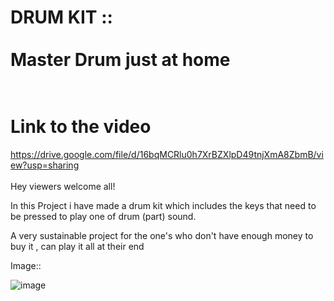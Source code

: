 # DRUM KIT   :: <br> <br> **Master Drum just at home** <br> <br>
 # **Link to the video**<br>
 https://drive.google.com/file/d/16bqMCRlu0h7XrBZXlpD49tnjXmA8ZbmB/view?usp=sharing<br> <br>
 Hey viewers welcome all!
 
 In this Project i have made a drum kit which includes the keys that need to be pressed to play one of drum (part) sound.
 
 A very sustainable project for the one's who don't have enough money to buy it , can play it all at their end 
 
 Image::
 
 ![image](https://user-images.githubusercontent.com/100613653/181891422-24625f08-b12b-4b17-a74e-291706e69ba2.png)

